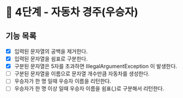 # 🚀 4단계 - 자동차 경주(우승자)

## 기능 목록
* [x] 입력된 문자열의 공백을 제거한다.
* [x] 입력된 문자열을 쉼표로 구분한다.
* [x] 구분된 문자열은 5자를 초과하면 IllegalArgumentException 이 발생한다.
* [ ] 구분된 문자열을 이름으로 문자열 개수만큼 자동차를 생성한다.
* [ ] 우승자가 한 명 일때 우승자 이름을 리턴한다.
* [ ] 우승자가 한 명 이상 일때 우승자 이름을 쉼표(,)로 구분해서 리턴한다.

